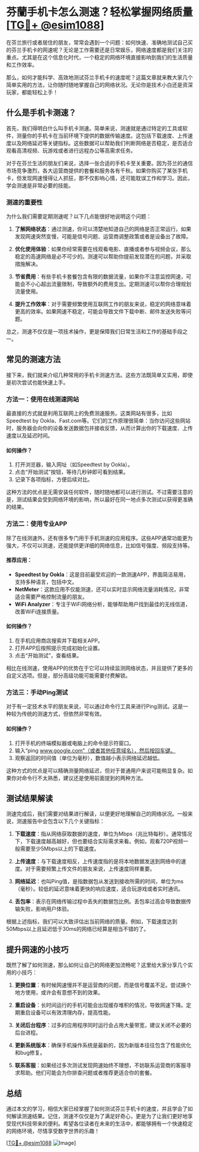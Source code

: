 # 芬蘭手机卡怎么测速？轻松掌握网络质量[[TG💪+ @esim1088](https://t.me/s/esim1088)]

在芬兰旅行或者居住的朋友，常常会遇到一个问题：如何快速、准确地测试自己买的芬兰手机卡的网速呢？无论是工作需要还是日常娱乐，网络速度都是我们关注的重点。尤其是在这个信息化时代，一个稳定的网络环境直接影响到我们的生活质量和工作效率。

那么，如何才能科学、高效地测试芬兰手机卡的速度呢？这篇文章就来教大家几个简单实用的方法，让你随时随地掌握自己的网络状况。无论你是技术小白还是资深玩家，都能轻松上手！

## 什么是手机卡测速？

首先，我们得明白什么叫手机卡测速。简单来说，测速就是通过特定的工具或软件，测量你的手机卡在当前环境下提供的数据传输速度。这包括下载速度、上传速度以及网络延迟等关键指标。这些数据可以帮助我们判断网络是否稳定，是否适合观看高清视频、玩游戏或者进行远程办公等高需求任务。

对于在芬兰生活的朋友们来说，选择一张合适的手机卡至关重要。因为芬兰的通信市场竞争激烈，各大运营商提供的套餐和服务各有千秋。如果你购买了某张手机卡，但发现网速慢得让人抓狂，那不仅影响心情，还可能耽误工作和学习。因此，学会测速是非常必要的技能。

### 测速的重要性

为什么我们需要定期测速呢？以下几点能很好地说明这个问题：

1. **了解网络状态**：通过测速，你可以清楚地知道自己的网络是否正常运行。如果发现网速突然变慢，可能是信号问题、运营商调整政策或者是设备出了故障。
   
2. **优化使用体验**：如果你经常需要在线观看电影、直播或者参与视频会议，那么稳定的高速网络是必不可少的。测速可以帮助你提前发现潜在的问题，并采取措施解决。

3. **节省费用**：有些手机卡套餐包含有限的数据流量，如果你不注意监控网速，可能会不小心超出流量限制，导致额外的费用支出。定期测速可以帮你合理规划流量使用。

4. **提升工作效率**：对于需要频繁使用互联网工作的朋友来说，稳定的网络意味着更高的效率。如果网速不稳定，可能会导致文件下载中断、邮件发送失败等问题。

总之，测速不仅仅是一项技术操作，更是保障我们日常生活和工作的基础手段之一。

## 常见的测速方法

接下来，我们就来介绍几种常用的手机卡测速方法。这些方法既简单又实用，即使是初次尝试也能快速上手。

### 方法一：使用在线测速网站

最直接的方式就是利用互联网上的免费测速服务。这类网站有很多，比如Speedtest by Ookla、Fast.com等。它们的工作原理很简单：当你访问这些网站时，服务器会向你的设备发送数据包并接收反馈，从而计算出你的下载速度、上传速度以及延迟时间。

#### 如何操作？
1. 打开浏览器，输入网址（如Speedtest by Ookla）。
2. 点击“开始测试”按钮，等待几秒钟即可看到结果。
3. 记录下各项指标，方便后续对比。

这种方法的优点是无需安装任何软件，随时随地都可以进行测试。不过需要注意的是，测试结果会受到网络环境的影响，所以最好在同一地点多次测试以获得更准确的结果。

### 方法二：使用专业APP

除了在线测速外，还有很多专门用于手机测速的应用程序。这些APP通常功能更为强大，不仅可以测速，还能提供更详细的网络信息，比如信号强度、频段支持等。

#### 推荐应用：
- **Speedtest by Ookla**：这是目前最受欢迎的一款测速APP，界面简洁易用，支持多种语言，包括中文。
- **NetMeter**：这款应用不仅能测速，还可以实时显示网络流量消耗情况，非常适合需要严格控制流量的朋友。
- **WiFi Analyzer**：专注于WiFi网络分析，能够帮助用户找到最佳的无线信道，改善WiFi连接质量。

#### 如何操作？
1. 在手机应用商店搜索并下载相关APP。
2. 打开APP后按照提示完成初始化设置。
3. 点击“开始测试”，查看结果。

相比在线测速，使用APP的优势在于它可以持续监测网络状态，并且提供了更多的自定义选项。但是，部分高级功能可能需要付费解锁。

### 方法三：手动Ping测试

对于有一定技术水平的朋友来说，可以通过命令行工具来进行Ping测试。这是一种较为传统的测速方式，但依然非常有效。

#### 如何操作？
1. 打开手机的终端模拟器或电脑上的命令提示符窗口。
2. 输入“ping www.google.com”（或者其他任意域名），然后按回车键。
3. 观察返回的时间值（单位为毫秒），数值越小表示网络延迟越低。

这种方式的优点是可以精确测量网络延迟，但对于普通用户来说可能稍显复杂。如果你对命令行不太熟悉，建议还是使用前面提到的两种方法。

## 测试结果解读

测速完成后，我们需要对结果进行解读，以便更好地理解自己的网络状况。一般来说，测速报告中会包含以下几个关键指标：

1. **下载速度**：指从网络获取数据的速度，单位为Mbps（兆比特每秒）。通常情况下，下载速度越高越好，但也要结合实际需求来看。例如，观看720P视频一般需要至少5Mbps以上的下载速度。
   
2. **上传速度**：与下载速度相反，上传速度指的是将本地数据发送到网络中的速度。对于需要频繁上传文件的朋友来说，上传速度同样重要。

3. **网络延迟**：也叫Ping值，是指数据包从发送到接收所需的时间，单位为ms（毫秒）。较低的延迟意味着更快的响应速度，适合玩游戏或者实时通讯。

4. **丢包率**：表示在网络传输过程中丢失的数据包比例。丢包率过高会导致数据传输失败，影响用户体验。

根据上述指标，我们可以大致评估出当前网络的质量。例如，下载速度达到50Mbps以上且延迟低于30ms的网络已经算是相当不错的了。

## 提升网速的小技巧

既然了解了如何测速，那么如何让自己的网络更加流畅呢？这里给大家分享几个实用的小技巧：

1. **更换位置**：有时候网速慢并不是运营商的问题，而是信号覆盖不足。尝试换个地方使用，或许会有意想不到的效果。

2. **重启设备**：长时间运行的手机可能会出现缓存堆积的情况，导致网速下降。定期重启设备可以有效清理内存，提高性能。

3. **关闭后台程序**：过多的应用程序同时运行会占用大量带宽，建议关闭不必要的后台进程。

4. **更新系统版本**：确保手机操作系统是最新的，因为新版本往往包含了性能优化和bug修复。

5. **联系客服**：如果经过多次测试发现网速始终不理想，不妨联系运营商的客服寻求帮助。他们可能会为你排查问题或者推荐更适合你的套餐。

## 总结

通过本文的学习，相信大家已经掌握了如何测试芬兰手机卡的速度，并且学会了如何解读测速结果。记住，测速不仅仅是为了满足好奇心，更是为了让我们更好地享受现代科技带来的便利。希望各位读者在未来的生活中，都能够拥有一个快速稳定的网络环境，尽情享受数字世界的乐趣！

[[TG💪+ @esim1088](https://t.me/s/esim1088) ![Image](https://i.postimg.cc/4NQfJmqS/Snipaste-2025-05-13-00-14-12.png)]